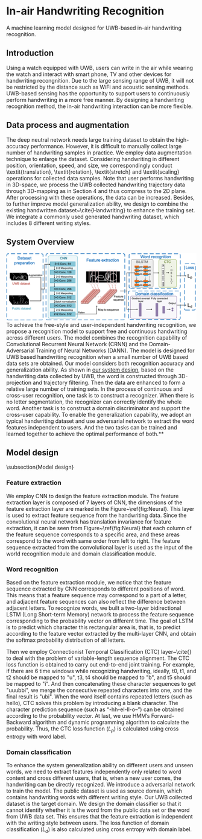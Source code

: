 # In-air Handwriting Recognition

A machine learning model designed for UWB-based in-air handwriting recognition.

## Introduction

Using a watch equipped with UWB, users can write in the air while wearing the watch and interact with smart phone, TV and other devices for handwriting recongnition. Due to the large sensing range of UWB, it will not be restricted by the distance such as WiFi and acoustic sensing methods.  UWB-based sensing has the opportunity to support users to continuously perform handwriting in a more free manner. By designing a handwriting recognition method, the in-air handwriting interaction can be more flexible.

## Data process and augmentation
The deep neutral network needs large training dataset to obtain the high-accuracy performance. However, it is difficult to manually collect large number of handwriting samples in practice. We employ data augmentation technique to enlarge the dataset. Considering handwriting in different position, orientation, speed, and size, we correspondingly conduct \textit{translation}, \textit{rotation}, \textit{stretch} and \textit{scaling} operations for collected data samples. Note that user performs handwriting in 3D-space, we process the UWB collected handwriting trajectory data through 3D-mapping as in Section 4 and thus compress to the 2D plane. After processing with these operations, the data can be increased. Besides, to further improve model generalization ability, we design to combine the existing handwritten dataset~\cite{Handwriting} to enhance the training set. We integrate a commonly used generated handwriting dataset, which includes 8 different writing styles. 

## System Overview
**![Framework](/doc/Framework.png)**
To achieve the free-style and user-independent handwriting recognition, we propose a recognition model to support free and continuous handwriting across different users. The model combines the recognition capability of Convolutional Recurrent Neural Network (CRNN) and the Domain-Adversarial Training of Neural Networks (DANN). The model is designed for UWB based handwriting recognition when a small number of UWB based data sets are obtained. Our model considers both recognition accuracy and generalization ability. As shown in [our system design](/doc/Framework.png), based on the handwriting data collected by UWB, the word is constructed through 3D-projection and trajectory filtering. Then the data are enhanced to form a relative large number of  training sets. In the process of continuous and cross-user recognition, one task is to construct a recognizer. When there is no letter segmentation, the recognizer can correctly identify the whole word. Another task is to construct a domain discriminator and support the cross-user capability. To enable the generalization capability, we adopt an typical handwriting dataset and use adversarial network to extract the word features independent to users. And the two tasks can be trained and learned together to achieve the optimal performance of both.**

## Model design
\subsection{Model design}

### Feature extraction
We employ CNN to design the feature extraction module. The feature extraction layer is composed of 7 layers of CNN, the dimensions of the feature extraction layer are marked in the Figure~\ref{fig:Neural}. This layer is used to extract feature sequence from the handwriting data. Since the convolutional neural network has translation invariance for feature extraction, it can be seen from Figure~\ref{fig:Neural} that each column of the feature sequence corresponds to a specific area, and these areas correspond to the word with same order from left to right. The feature  sequence extracted from the convolutional layer is used as the input of the world recognition module and domain classification module.

### Word recognition
Based on the feature extraction module, we notice that the feature sequence extracted by CNN corresponds to different positions of word. This means that a feature sequence may correspond to a part of a letter, and adjacent feature sequences can also reflect the difference between adjacent letters. To recognize words, we built a two-layer bidirectional LSTM (Long Short-term Memory) network to process the feature sequence corresponding to the probability vector on different time. The goal of LSTM is to predict which character this rectangular area is, that is, to predict according to the feature vector extracted by the multi-layer CNN, and obtain the softmax probability distribution of all letters.

Then we employ Connectionist Temporal Classification (CTC) layer~\cite{} to deal with the problem of variable-length sequence alignment. The CTC loss function is obtained to carry out end-to-end joint training. For example, if there are 6 time windows while recognizing handwriting, ideally, t0, t1, and t2 should be mapped to "u", t3, t4 should be mapped to "b", and t5 should be mapped to "i". And then concatenating these character sequences to get "uuubbi", we merge the consecutive repeated characters into one, and the final result is "ubi". When the word itself contains repeated letters (such as hello), CTC solves this problem by introducing a blank character. The character prediction sequence (such as “-hh-el-ll-o–”) can be obtained according to the probability vector. At last, we use HMM’s Forward-Backward algorithm and dynamic programming algorithm to calculate
the probability. Thus, the CTC loss function ($L_p$) is calculated using cross entropy with word label.

### Domain classification
To enhance the system generalization ability on different users and unseen words, we need to extract features independently only related to word content and cross different users, that is, when a new user comes, the handwriting can be directly recognized. We introduce a adversarial network to train the model. The public dataset is used as source domain, which contains handwriting words with different writing style. Our UWB collected dataset is the target domain. We design the domain classifier so that it cannot identify whether it is the word from the public data set or the word from UWB data set. This ensures that the feature extraction is independent with the writing style between users. The loss function of domain classification ($L_d$) is also calculated using cross entropy with domain label.
